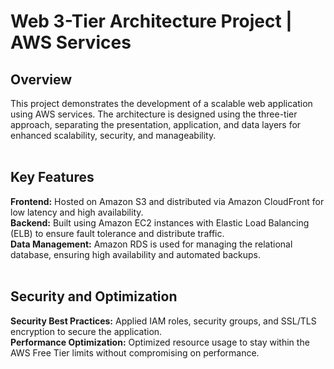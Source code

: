 <h1>Web 3-Tier Architecture Project | AWS Services</h1>

<h2>Overview</h2>
This project demonstrates the development of a scalable web application using AWS services. The architecture is designed using the three-tier approach, separating the presentation, application, and data layers for enhanced scalability, security, and manageability.<br><br>

<h2>Key Features</h2>
<strong>Frontend:</strong> Hosted on Amazon S3 and distributed via Amazon CloudFront for low latency and high availability.<br>
<strong>Backend:</strong> Built using Amazon EC2 instances with Elastic Load Balancing (ELB) to ensure fault tolerance and distribute traffic.<br>
<strong>Data Management:</strong> Amazon RDS is used for managing the relational database, ensuring high availability and automated backups.<br><br>

<h2>Security and Optimization</h2>
<strong>Security Best Practices:</strong> Applied IAM roles, security groups, and SSL/TLS encryption to secure the application.<br>
<strong>Performance Optimization:</strong> Optimized resource usage to stay within the AWS Free Tier limits without compromising on performance.
